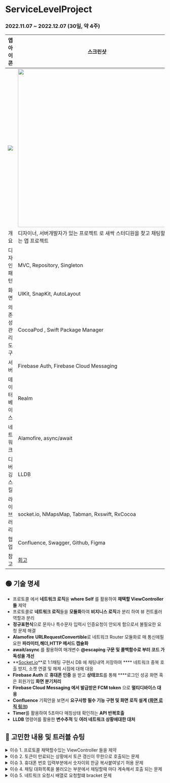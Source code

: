 #  ServiceLevelProject

### 2022.11.07 ~ 2022.12.07 (30일, 약 4주)

|                          앱 아이콘                           | 스크린샷                                                     |
| :----------------------------------------------------------: | ------------------------------------------------------------ |
| <img src="https://user-images.githubusercontent.com/55547933/208854647-52f47253-a0d7-4d8e-afd2-21c378837b9a.png"> | <img src="https://user-images.githubusercontent.com/55547933/209553750-fc85aabc-3ba0-4258-ac60-f3f4a62b7406.jpg" width="500px" height="500px"> |
|                             개요                             | 디자이너, 서버개발자가 있는 프로젝트 로 새싹 스터디원을 찾고 채팅할수있는 앱 프로젝트 |
|                         디자인 패턴                          | MVC, Repository, Singleton                                   |
|                             화면                             | UIKit, SnapKit, AutoLayout                                   |
|                       의존성 관리 도구                       | CocoaPod , Swift Package Manager                             |
|                             서버                             | Firebase Auth, Firebase Cloud Messaging                      |
|                         데이터베이스                         | Realm                                                        |
|                           네트워크                           | Alamofire, async/await                                       |
|                         디버깅 스킬                          | LLDB                                                         |
|                          라이브러리                          | socket.io, NMapsMap, Tabman, Rxswift, RxCocoa                |
|                             협업                             | Confluence, Swagger, Github, Figma                           |
|                             참고                             | [회고](https://hotsanit.tistory.com/107)                     |



## 🟢 기술 명세

- 프로토콜 에서 **네트워크 로직**을 **where Self** 를 활용하여 **채택할 ViewController들** 제약
- 프로토콜로 **네트워크 로직**들을 **모듈화**하여 **비지니스 로직**과 분리 하여 뷰 컨트롤러 역할과 분리
- **정규표현식**으로 문자나 특수문자 입력시 인증요청이 안되게 함으로서 불필요한 요청 문제 해결
- **Alamofire** **URLRequestConvertible**로 네트워크 Router 모듈화로 매 통신에필요한 **파라미터,해더,HTTP 메서드 캡슐화**
- **await/async** 를 활용하여 매개변수 **@escaping 구문 및 콜백함수로 부터  코드 가독성을 개선**
- **[Socket.io](http://Socket.io)**로 1:1채팅 구현시 DB 에 채팅내역 저장하여 **** 네트워크 중복 호출 방지, 소켓 연결 및 해제 시점에 대해 대응
- **Firebase Auth** 로 **휴대폰 인증** 을 받고 **상태코드**를 통해 ****로그인 성공 화면 혹은 회원가입 **화면 분기처리**
- **Firebase Cloud Messaging 에서 발급받은 FCM token** 으로 **멀티디바이스 대응**
- **Confluence** 기획안을 보면서 **요구사항 필수 기능 구현 및 화면 로직 설계 ([화면 로직 링크](https://www.figma.com/file/qxHHEH3ETn9gviJU0gj1z0/SLP-Service-Flow?node-id=849%3A845&t=sTkjixRIIAvCy6zm-0))**
- **Timer**를 활용하여 5초마다 매칭상태 확인하는 **API 반복호출**
- **LLDB** 명령어를 활용한 **변수추적** 및 **여러 네트워크 상황에대한 대처**



## 🔴 고민한 내용 및 트러블 슈팅
<details> <summary>이슈 1. 프로토콜 채택할수있는 ViewController 들을 제약</summary><br>
🔴 고민한 영역 <br><br>
프로토콜로 네트워크 로직을 만든후 아래와같이 UIViewController 로 제약을 걸면 studyPostDodge 메소드가 어느 ViewController에서 채택해서 사용이되는지 알기가 어렵고
네트워크로직에 import UIKit을 해주는게 적합하지 않다고 보인다.<br>

<img width="852" alt="스크린샷 2022-12-22 오후 3 12 58" src="https://user-images.githubusercontent.com/55547933/209069133-fc4b6836-5cf9-4163-86a6-fd0319e212cf.png"><br>

🔵 해결<br><br>
아래와같이 특정 뷰컨트롤러(ChattingViewController)에서만 studyPostdodge메소드를 사용한다고 제약을 주어서 어느 뷰컨트롤러에서 사용하는 메소드인지 명시!<br>
```swift
// DodgeProtocol.swift
import Foundation

protocol DodgeProtocol: APIProtocol, APIQueueProtocol  {
    func studyPostDodge(otheruid: String)
}

extension DodgeProtocol where Self: ChattingViewController {

    
    func studyPostDodge(otheruid: String) {
        apiQueue.studyPostDodge(otheruid: otheruid) { [weak self] data in
            do {
                switch data {
                case .success:
                    print(data)
                    self?.view.makeToast("스터디 취소 성공")
                case .failure(.otherUIDError):
                    self?.view.makeToast("잘못된 otheruid 요청")
 
                case .failure(.notUserError):
                    self?.view.makeToast("미가입 회원")
                case .failure(.tokenErorr):
                    self?.view.makeToast("토큰 만료")
                    self?.refreshIdToken { [weak self] in
                        self?.studyPostDodge(otheruid: otheruid)
                    }
                case .failure(.serverError):
                    self?.view.makeToast("서버 에러")
                case .failure(.clientError):
                    self?.view.makeToast("클라이언트 에러")
                }
            }
            catch{
                print("에러야")
                return
            }
        }
    }
}
```
</details>



<details> <summary>이슈 2. 토큰이 만료되는 상황에서 토큰 갱신이 무한으로 호출되는 문제</summary><br>
🔴 이슈 <br><br>
토큰갱신하는게 비동기적으로 처리되기떄문에 토큰갱신하고 다시 네트워크 요청메소드 호출시 무한으로 호출되는 문제가 발생<br>
<br>

🔵 해결<br><br>
completion Handler로 토큰갱신후 네트워크 요청메소드 호출하는 방식으로 해결
<br>
```swift
func studyPostRequest(otheruid: String) {
        apiQueue.studyPostRequest(otheruid: otheruid) { [weak self] data in
            do {
                switch data {
                case .success:
                    self?.view.makeToast("스터디 요청을 보냈습니다")
                case .failure(.alreadyTomeRequest):
                    self?.view.makeToast("상대방이 이미 나에게 스터디 요청한 상태")
                    self?.studyPostAccept(otheruid: otheruid)

                case .failure(.oppnentStopRequest):
                    self?.view.makeToast("상대방이 스터디찾기를 그만두었습니다.")
                case .failure(.notUserError):
                    self?.view.makeToast("미가입 회원")
                case .failure(.tokenErorr):
                    self?.view.makeToast("토큰 만료")
                    self?.refreshIdToken { [weak self] in
                        self?.studyPostRequest(otheruid: otheruid)
                    }
                case .failure(.serverError):
                    self?.view.makeToast("서버 에러")
                case .failure(.clientError):
                    self?.view.makeToast("클라이언트 에러")

                }
            }
            catch let error{
                print(error)
            }
        }
    }
}

//APIProtocol.swift
@objc protocol APIProtocol {
    @objc optional func presentVC()
    @objc optional func refreshIdToken()
}

extension APIProtocol where Self: UIViewController {
    
    typealias completion = ( () -> Void)
    
    func refreshIdToken(completion: @escaping completion) {
        let currentUser = Auth.auth().currentUser
        currentUser?.getIDTokenForcingRefresh(true) { idToken, error in
            if error != nil {
                self.view.makeToast("토큰 갱신 에러")
                return;
            }
            print("갱신한 idToken",idToken as Any)
            UserDefaults.standard.set(idToken!, forKey: "token")
            completion() 
        }
    }
}
```

</details>


<details> <summary>이슈 3. 휴대폰 번호 입력부분에서 숫자이외 한글 복사붙여넣기 허용 문제</summary><br>
🔴 이슈 <br><br>
휴대폰 인증 요청시 문자열 입력시에도 Firebase Auth로 인증을 요청이 되는 문제가있었다. <br>
<br>

🔵 해결<br><br>
정규표현식으로 유효성검사를 통해 유효하지않은 숫자포맷과 문자열이 TextField에 입력시 인증요청을 보내지않음.
<br>
```swift
// 정규표현식으로 유효성검사
extension LoginViewController {
    func isValidPhone(phone: String?) -> Bool {
        guard phone != nil else { return false }
        let phoneRegEx = #"^\(?\d{3}\)?[ -]?\d{3,4}[ -]?\d{4}$"#
        guard let valid = phone.range(of: phoneRegEx, options: .regularExpression) != nil
        return valid
    }
   
      
      //MARK: textfield의 text가 변경이있을떄
      loginView.phoneNumberTextField.rx.text.orEmpty
          .observe(on: MainScheduler.asyncInstance)
          .withUnretained(self)
          .bind { (vc,textfield) in
              
              /// 글자수 제한
              guard vc.checkMaxLength(textField: vc.loginView.phoneNumberTextField, maxLength: 13) else {return}
              
              // 유효한 숫자형태면 색상변환
              guard !self.isValidPhone(phone: textfield) {
                 vc.loginView.phoneButton.backgroundColor = BrandColor.green
                  return
              }
              vc.loginView.phoneButton.backgroundColor = Grayscale.gray6
              let test = vc.loginView.phoneNumberTextField
              switch test.text?.count {
                  case 4:
                  if test.text?.filter({$0 == "-"}).count == 1 {
                          test.deleteBackward()
                      } else {
                          test.text?.insert("-", at: test.text?.index(test.text?.startIndex, offsetBy: 3))
                      }
                      vc.loginView.phoneNumberTextField.text? = test.text?
                  case 9:
                  if test.text?.filter({$0 == "-"}).count == 2 {
                          test.deleteBackward()
                      } else {
                          test.text?.insert("-", at: test.text?.index(test.text?.startIndex, offsetBy: 8))
                      }
                      vc.loginView.phoneNumberTextField.text? = test.text?
                  default:break
              }
          }
          .disposed(by: disposeBag)
    }
}
```

</details>

<details> <summary>이슈 4. 채팅 대화목록을 불러오는 부분에서 채팅할때 마다 계속해서 호출 되는 문제</summary><br>
🔴 이슈 <br><br>
채팅메세지를 보낼떄마다 채팅대화목록을 불러오는방식은 과도한 호출이 되는 문제가 발생할것같다. <br>
<br>

🔵 해결<br><br>
처음 채팅목록을 Realm DB에 저장하고 이후의 채팅을 보내고 보낸내용은 Local Realm DB에서 저장하고 불러오는형태로 서버에 Send만 보내는 request만 보내고 chatPostList요청은 처음 viewDidload시 한번만 불러온다! 
<br>
```swift
// chatPostList를 통해 서버에서 대화목록을 가져와서 Realm에 저장한다.
class ChattingViewController {
    override func viewDidLoad() {
        chatPostList(lastchatDate: lastchatDate, from: UserDefaults.standard.string(forKey: "otheruid")!) { [weak self] data in
            self?.recentChattingInfo = data
            do {
                print(self?.repository.localRealm.configuration.fileURL! as Any)
                try self?.repository.localRealm.write {
                    self?.repository.localRealm.deleteAll()
                    self?.test = (data?.payload.count)!
                    data?.payload.forEach{
                        let value = ChatData(to: $0.to!, from: $0.from!, chat: $0.chat!, createdAt: $0.createdAt!)
                        self?.repository.localRealm.add(value)
                    }
                }
                self?.configureTableView()
                self?.collectionViewConfigure()
            }catch let error {
                 print(error)
              }
        }
}

extension ChattingViewController {
    func bind() {
        // 메세지 전송전송후 DB와 chatPostSend메소드로 네트워크 요청
        chattingView.sendButton.rx
            .tap
            .map {self.chattingView.sendTextView.text}
            .withUnretained(self)
            .bind { (vc,val) in
                vc.chatPostSend(chat: val!, to: UserDefaults.standard.string(forKey: "otheruid")!)
                vc.chattingView.sendTextView.text = ""
                let chatContent = ChatData(to:UserDefaults.standard.string(forKey: "otheruid")! , from: UserDefaults.standard.string(forKey: "Myuid")!, chat: val!, createdAt: "")
                self.repository.addChat(item: chatContent)
                
                vc.chattingView.tableView.reloadData()
            }
            .disposed(by: disposeBag)
      }
}
```

</details>

<details> <summary>이슈 5. 네트워크 요청시 배열로 요청할떄 bracket 문제</summary><br>
🔴 이슈 <br><br>
alamofire는 request 배열을 보낼떄 [](브라켓)을 달고 보내지는데 이 때문에 서버쪽에서 거부하는 상황<br>
<br>

🔵 해결<br><br>
Alamofire 공식문서를 보고 참고하여 브라켓을 제거하는 방법을 시도
<br>
```swift
/func queueRequest(lat: Double, long: Double, studylist: [String], completionHandler: @escaping QueuPostHandler ) {
        let api = APIHeader.queue(lat: lat, long: long, studylist: studylist)
        AF.request(api.url, method: api.method, parameters: api.parameters , encoding: URLEncoding(arrayEncoding: .noBrackets), headers: api.headers).validate().responseData { response in
            switch response.result {
            case .success(let data):
                completionHandler(.success(data))
            case .failure :
                guard let customError = queuePostErorr(rawValue: response.response!.statusCode) else{return}
                completionHandler(.failure(queuePostErorr(rawValue: customError.rawValue)!))
            }
        }
    }
```

🟢 참고 <br><br>
[Alamofire 링크](https://github.com/Alamofire/Alamofire/blob/master/Documentation/Usage.md#configuring-the-encoding-of-array-parameters) <br>
<img width="932" alt="스크린샷 2022-12-23 오후 3 10 22" src="https://user-images.githubusercontent.com/55547933/209281719-5c242a2d-1b18-4b02-b0a7-b66678c885a3.png">

</details>

